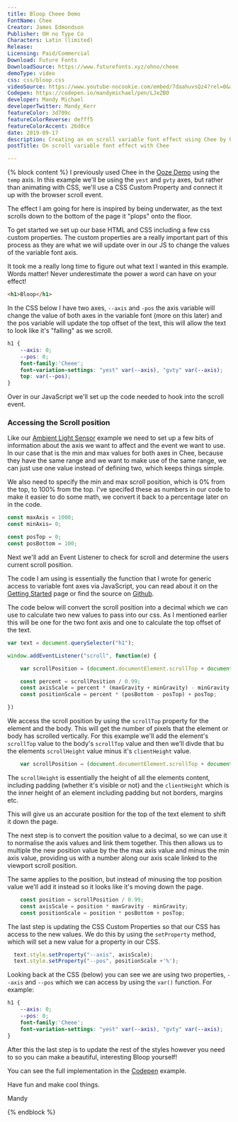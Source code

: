```yaml
---
title: Bloop Cheee Demo
FontName: Chee
Creator: James Edmondson
Publisher: OH no Type Co
Characters: Latin (limited)
Release:
Licensing: Paid/Commercial
Download: Future Fonts
DownloadSource: https://www.futurefonts.xyz/ohno/cheee
demoType: video
css: css/bloop.css
videoSource: https://www.youtube-nocookie.com/embed/7daahuvsQz4?rel=0&amp;controls=0&amp;showinfo=0"
Codepen: https://codepen.io/mandymichael/pen/LJeZBO
developer: Mandy Michael
developerTwitter: Mandy_Kerr
featureColor: 3d709c
featureColorReverse: defff5
featureColorAccent: 26d0ce
date: 2019-09-17
description: Creating an on scroll variable font effect using Chee by OH no Type Co.
postTitle: On scroll variable font effect with Chee

---
```



{% block content %}
I previously used Chee in the <a href="/ooze-cheee-demo">Ooze Demo</a> using the `temp` axis. In this example we'll be using the `yest` and `gvty` axes, but rather than animating with CSS, we'll use a CSS Custom Property and connect it up with the browser scroll event.

The effect I am going for here is inspired by being underwater, as the text scrolls down to the bottom of the page it "plops" onto the floor.

To get started we set up our base HTML and CSS including a few css custom properties. The custom properties are a really important part of this process as they are what we will update over in our JS to change the values of the variable font axis.

It took me a really long time to figure out what text I wanted in this example. Words matter! Never underestimate the power a word can have on your effect!

``` html
<h1>Bloop</h1>
```

In the CSS below I have two axes, `--axis` and `-pos` the axis variable will change the value of both axes in the variable font (more on this later) and the pos variable will update the top offset of the text, this will allow the text to look like it's "falling" as we scroll.

``` css
h1 {
	--axis: 0;
	--pos: 0;
	font-family:'Cheee';
    font-variation-settings: "yest" var(--axis), "gvty" var(--axis);
    top: var(--pos);
}
```
Over in our JavaScript we'll set up the code needed to hook into the scroll event.

### Accessing the Scroll position

Like our [Ambient Light Sensor](/light-sensor-demo) example we need to set up a few bits of information about the axis we want to affect and the event we want to use. In our case that is the min and max values for both axes in Chee, because they have the same range and we want to make use of the same range, we can just use one value instead of defining two, which keeps things simple.

We also need to specify the min and max scroll position, which is 0% from the top, to 100% from the top. I've specifed these as numbers in our code to make it easier to do some math, we convert it back to a percentage later on in the code.

```js
const maxAxis = 1000;
const minAxis= 0;

const posTop = 0;
const posBottom = 100;
```

Next we'll add an Event Listener to check for scroll and determine the users current scroll position.

The code I am using is essentially the function that I wrote for generic access to variable font axes via JavaScript, you can read about it on the [Getting Started](/getting-started) page or find the source on [Github](https://github.com/mandymichael/fluid-axis-variation-events).

The code below will convert the scroll position into a decimal which we can use to calculate two new values to pass into our css. As I mentioned earlier this will be one for the two font axis and one to calculate the top offset of the text.

```js
var text = document.querySelector("h1");

window.addEventListener("scroll", function(e) {

	var scrollPosition = (document.documentElement.scrollTop + document.body.scrollTop) / (document.documentElement.scrollHeight - document.documentElement.clientHeight);

	const percent = scrollPosition / 0.99;
	const axisScale = percent * (maxGravity + minGravity) - minGravity;
	const positionScale = percent * (posBottom - posTop) + posTop;

})
```

We access the scroll position by using the `scrollTop` property for the element and the body. This will get the number of pixels that the element or body has scrolled vertically. For this example we'll add the element's `scrollTop` value to the body's `scrollTop` value and then we'll divde that bu the elements `scrollHeight` value minus it's `clientHeight` value.

```js
	var scrollPosition = (document.documentElement.scrollTop + document.body.scrollTop) / (document.documentElement.scrollHeight - document.documentElement.clientHeight);
```

The `scrollHeight` is essentially the height of all the elements content, including padding (whether it's visible or not) and the `clientHeight` which is the inner height of an element including padding but not borders, margins etc.

This will give us an accurate position for the top of the text element to shift it down the page.

The next step is to convert the position value to a decimal, so we can use it to normalise the axis values and link them together. This then allows us to multiple the new position value by the the max axis value and minus the min axis value, providing us with a number along our axis scale linked to the viewport scroll position.

The same applies to the position, but instead of minusing the top position value we'll add it instead so it looks like it's moving down the page.

```js
	const position = scrollPosition / 0.99;
	const axisScale = position * maxGravity - minGravity;
	const positionScale = position * posBottom + posTop;
```

The last step is updating the CSS Custom Properties so that our CSS has access to the new values. We do this by using the `setProperty` method, which will set a new value for a property in our CSS.

```js
  text.style.setProperty("--axis", axisScale);
  text.style.setProperty("--pos", positionScale +'%');
```

Looking back at the CSS (below) you can see we are using two properties, `--axis` and `--pos` which we can access by using the `var()` function. For example:

``` css
h1 {
	--axis: 0;
	--pos: 0;
	font-family:'Cheee';
	font-variation-settings: "yest" var(--axis), "gvty" var(--axis);
}
```

After this the last step is to update the rest of the styles however you need to so you can make a beautiful, interesting Bloop yourself!

You can see the full implementation in the [Codepen]({{Codepen}}) example.

Have fun and make cool things.

Mandy

{% endblock %}
